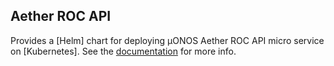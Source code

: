 ## Aether ROC API

Provides a [Helm] chart for deploying µONOS Aether ROC API micro service on [Kubernetes].
See the [documentation](https://docs.onosproject.org/onos-docs/docs/content/developers/deploy_with_helm/) for more info.

